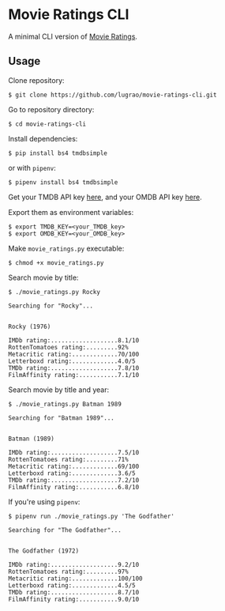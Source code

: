 # Movie Ratings CLI

A minimal CLI version of [Movie Ratings](https://movie-ratings.vercel.app/).

## Usage
Clone repository:
```
$ git clone https://github.com/lugrao/movie-ratings-cli.git
```
Go to repository directory:
```
$ cd movie-ratings-cli
```

Install dependencies:
```
$ pip install bs4 tmdbsimple
```
or with `pipenv`:
```
$ pipenv install bs4 tmdbsimple
```

Get your TMDB API key [here](https://developers.themoviedb.org/3/getting-started/introduction), and your OMDB API key [here](http://www.omdbapi.com/apikey.aspx).

Export them as environment variables:
```
$ export TMDB_KEY=<your_TMDB_key>
$ export OMDB_KEY=<your_OMDB_key>
```
Make `movie_ratings.py` executable:
```
$ chmod +x movie_ratings.py
```
Search movie by title:
```
$ ./movie_ratings.py Rocky

Searching for "Rocky"...


Rocky (1976)

IMDb rating:...................8.1/10
RottenTomatoes rating:.........92%
Metacritic rating:.............70/100
Letterboxd rating:.............4.0/5
TMDb rating:...................7.8/10
FilmAffinity rating:...........7.1/10
```
Search movie by title and year:
```
$ ./movie_ratings.py Batman 1989

Searching for "Batman 1989"...


Batman (1989)

IMDb rating:...................7.5/10
RottenTomatoes rating:.........71%
Metacritic rating:.............69/100
Letterboxd rating:.............3.6/5
TMDb rating:...................7.2/10
FilmAffinity rating:...........6.8/10
```

If you're using `pipenv`:
```
$ pipenv run ./movie_ratings.py 'The Godfather'

Searching for "The Godfather"...


The Godfather (1972)

IMDb rating:...................9.2/10
RottenTomatoes rating:.........97%
Metacritic rating:.............100/100
Letterboxd rating:.............4.5/5
TMDb rating:...................8.7/10
FilmAffinity rating:...........9.0/10
```
